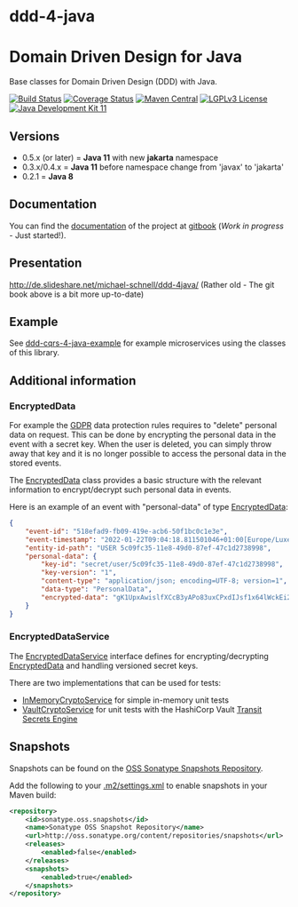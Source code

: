 # ddd-4-java

# Domain Driven Design for Java
Base classes for Domain Driven Design (DDD) with Java.

[![Build Status](https://jenkins.fuin.org/job/ddd-4-java/badge/icon)](https://jenkins.fuin.org/job/ddd-4-java/)
[![Coverage Status](https://sonarcloud.io/api/project_badges/measure?project=org.fuin%3Addd-4-java&metric=coverage)](https://sonarcloud.io/dashboard?id=org.fuin%3Addd-4-java)
[![Maven Central](https://maven-badges.herokuapp.com/maven-central/org.fuin/ddd-4-java/badge.svg)](https://maven-badges.herokuapp.com/maven-central/org.fuin/ddd-4-java/)
[![LGPLv3 License](http://img.shields.io/badge/license-LGPLv3-blue.svg)](https://www.gnu.org/licenses/lgpl.html)
[![Java Development Kit 11](https://img.shields.io/badge/JDK-11-green.svg)](https://openjdk.java.net/projects/jdk/11/)

## Versions
- 0.5.x (or later) = **Java 11** with new **jakarta** namespace
- 0.3.x/0.4.x = **Java 11** before namespace change from 'javax' to 'jakarta'
- 0.2.1 = **Java 8**


## Documentation
You can find the [documentation](https://app.gitbook.com/@fuinorg/s/ddd-4-java/) of the project at [gitbook](https://app.gitbook.com/@fuinorg/spaces/) (*Work in progress* - Just started!).

## Presentation
http://de.slideshare.net/michael-schnell/ddd-4java/ (Rather old - The git book above is a bit more up-to-date)

## Example
See [ddd-cqrs-4-java-example](https://github.com/fuinorg/ddd-cqrs-4-java-example) for example microservices using the classes of this library.

## Additional information

### EncryptedData
For example the [GDPR](https://gdpr.eu/) data protection rules requires to "delete" personal data on request. This can be done by encrypting the personal data in the event with a secret key. When the user is deleted, you can simply throw away that key and it is no longer possible to access the personal data in the stored events.

The [EncryptedData](src/main/java/org/fuin/ddd4j/ddd/EncryptedData.java) class provides a basic structure with the relevant information to encrypt/decrypt such personal data in events.

Here is an example of an event with "personal-data" of type [EncryptedData](src/main/java/org/fuin/ddd4j/ddd/EncryptedData.java):

```json
{
	"event-id": "518efad9-fb09-419e-acb6-50f1bc0c1e3e",
	"event-timestamp": "2022-01-22T09:04:18.811501046+01:00[Europe/Luxembourg]",
	"entity-id-path": "USER 5c09fc35-11e8-49d0-87ef-47c1d2738998",
	"personal-data": {
		"key-id": "secret/user/5c09fc35-11e8-49d0-87ef-47c1d2738998",
		"key-version": "1",
		"content-type": "application/json; encoding=UTF-8; version=1",
		"data-type": "PersonalData",
		"encrypted-data": "gK1UpxAwislfXCcB3yAPo83uxCPxdIJsf1x64lWckEi21oZiwIjHudEoeJge7KksfougPkHKl08/1ZW/iU7tqnVF8uv5a3Fh79lHPcHBkePhCOzoDnIh05IfVA2IrTQ6"
	}
}
```

### EncryptedDataService
The [EncryptedDataService](src/main/java/org/fuin/ddd4j/ddd/EncryptedDataService.java) interface defines for encrypting/decrypting [EncryptedData](src/main/java/org/fuin/ddd4j/ddd/EncryptedData.java) and handling versioned secret keys.

There are two implementations that can be used for tests:

- [InMemoryCryptoService](https://github.com/fuinorg/ddd-cqrs-unit/src/main/java/org/fuin/dddcqrsunit/InMemoryCryptoService.java) for simple in-memory unit tests
- [VaultCryptoService](https://github.com/fuinorg/ddd-cqrs-unit/src/main/java/org/fuin/dddcqrsunit/VaultCryptoService.java) for unit tests with the HashiCorp Vault [Transit Secrets Engine](https://www.vaultproject.io/docs/secrets/transit)


## Snapshots

Snapshots can be found on the [OSS Sonatype Snapshots Repository](http://oss.sonatype.org/content/repositories/snapshots/org/fuin "Snapshot Repository"). 

Add the following to your [.m2/settings.xml](http://maven.apache.org/ref/3.2.1/maven-settings/settings.html "Reference configuration") to enable snapshots in your Maven build:

```xml
<repository>
    <id>sonatype.oss.snapshots</id>
    <name>Sonatype OSS Snapshot Repository</name>
    <url>http://oss.sonatype.org/content/repositories/snapshots</url>
    <releases>
        <enabled>false</enabled>
    </releases>
    <snapshots>
        <enabled>true</enabled>
    </snapshots>
</repository>
```

